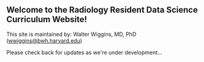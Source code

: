 ## Welcome to the Radiology Resident Data Science Curriculum Website!

This site is maintained by: Walter Wiggins, MD, PhD (wwiggins@bwh.harvard.edu)

Please check back for updates as we're under development...
